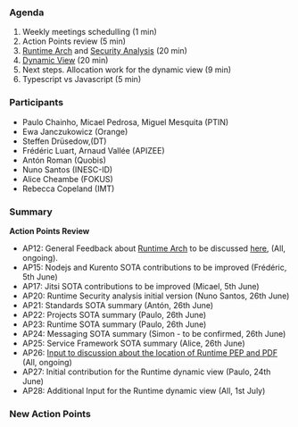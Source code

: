 ### Agenda

1. Weekly meetings schedulling (1 min)
1. Action Points review (5 min)
1. [Runtime Arch](../specs/runtime/runtime-architecture.md) and [Security Analysis](../runtime/securityanalysis.md) (20 min)
1. [Dynamic View](https://github.com/reTHINK-project/architecture/tree/master/docs/dynamic-view) (20 min)
1. Next steps. Allocation work for the dynamic view (9 min)
1. Typescript vs Javascript (5 min)

### Participants

* Paulo Chainho, Micael Pedrosa, Miguel Mesquita  (PTIN)
* Ewa Janczukowicz (Orange)
* Steffen Drüsedow,(DT)
* Frédéric Luart, Arnaud Vallée (APIZEE)
* Antón Roman (Quobis)
* Nuno Santos (INESC-ID)
* Alice Cheambe (FOKUS)
* Rebecca Copeland (IMT)

### Summary

**Action Points Review**
* AP12: General Feedback about [Runtime Arch](../specs/runtime/runtime-architecture.md) to be discussed [here](https://github.com/reTHINK-project/core-framework/issues/41), (All, ongoing).
* AP15: Nodejs and Kurento SOTA contributions to be improved (Frédéric, 5th June)
* AP17: Jitsi SOTA contributions to be improved (Micael, 5th June)
* AP20: Runtime Security analysis initial version (Nuno Santos, 26th June)
* AP21: Standards SOTA summary (Antón, 26th June)
* AP22: Projects SOTA summary (Paulo, 26th June)
* AP23: Runtime SOTA summary (Paulo, 26th June)
* AP24: Messaging SOTA summary (Simon - to be confirmed, 26th June)
* AP25: Service Framework SOTA summary (Alice, 26th June)
* AP26: [Input to discussion about the location of Runtime PEP and PDF](https://github.com/reTHINK-project/core-framework/issues/45) (All, ongoing)
* AP27: Initial contribution for the Runtime dynamic view (Paulo, 24th June)
* AP28: Additional Input for the Runtime dynamic view (All, 1st July)



### New Action Points



